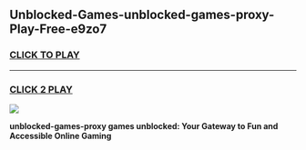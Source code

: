 
## Unblocked-Games-unblocked-games-proxy-Play-Free-e9zo7
<h3>
<a href="https://premium76.site?title=unblocked-games-proxy&ref=17A">CLICK TO PLAY</a></h3>
<hr>

<h3>
<a href="https://premium76.site?title=unblocked-games-proxy&ref=17A">CLICK 2 PLAY</a>
  
</h3>

<a href="https://premium76.site?title=unblocked-games-proxy&ref=17A"><img src="https://clearcache.store/games.png"></a>


**unblocked-games-proxy games unblocked: Your Gateway to Fun and Accessible Online Gaming**
